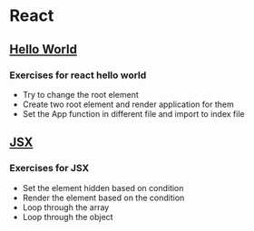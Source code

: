 # React

## [Hello World](https://codesandbox.io/s/young-cherry-9k9e3)
### Exercises for react hello world
* Try to change the root element
* Create two root element and render application for them
* Set the App function in different file and import to index file

## [JSX](https://codesandbox.io/s/optimistic-smoke-4f2ud)
### Exercises for JSX
* Set the element hidden based on condition
* Render the element based on the condition
* Loop through the array 
* Loop through the object
